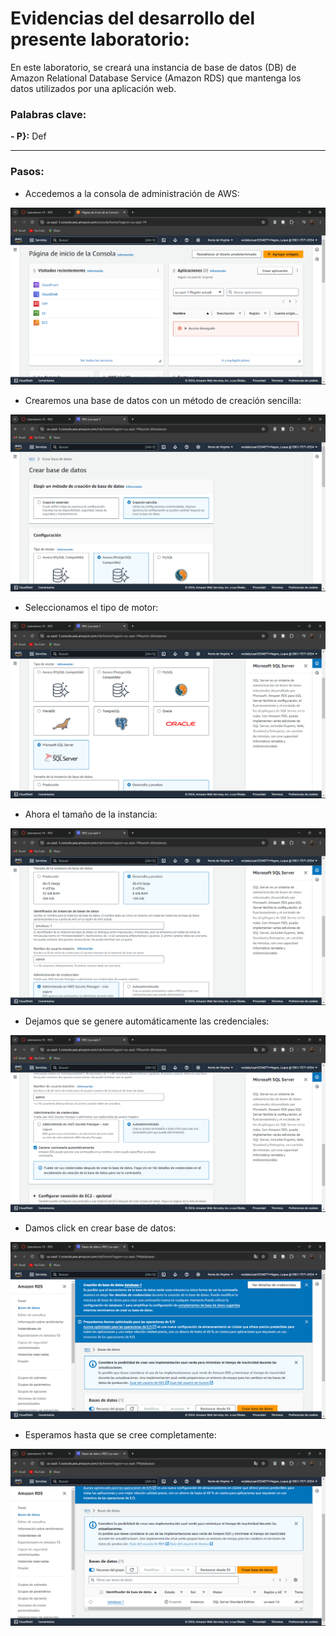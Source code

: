 # Evidencias del desarrollo del presente laboratorio:

En este laboratorio, se creará una instancia de base de datos (DB) de Amazon Relational Database Service (Amazon RDS) que mantenga los datos utilizados por una aplicación web.

### **Palabras clave:**

**- P}:** Def

---
### **Pasos:**
+ Accedemos a la consola de administración de AWS:

![alt text](image.png)

+ Crearemos una base de datos con un método de creación sencilla:

![alt text](image-1.png)

+ Seleccionamos el tipo de motor:

![alt text](image-2.png)

+ Ahora el tamaño de la instancia:

![alt text](image-3.png)

+ Dejamos que se genere automáticamente las credenciales:

![alt text](image-4.png)

+ Damos click en crear base de datos:

![alt text](image-5.png)

+ Esperamos hasta que se cree completamente:

![alt text](image-6.png)

